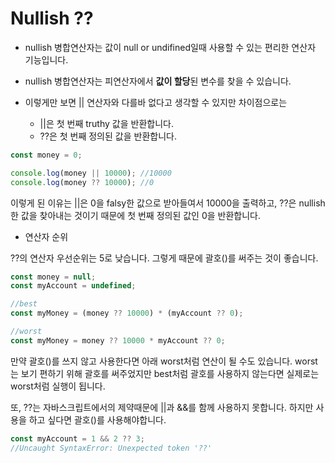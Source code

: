 # Nullish ??

- nullish 병합연산자는 값이 null or undifined일때 사용할 수 있는 편리한 연산자 기능입니다.

- nullish 병합연산자는 피연산자에서 **값이 할당**된 변수를 찾을 수 있습니다.

- 이렇게만 보면 || 연산자와 다를바 없다고 생각할 수 있지만 차이점으로는
  - ||은 첫 번째 truthy 값을 반환합니다.
  - ??은 첫 번째 정의된 값을 반환합니다.

```js
const money = 0;

console.log(money || 10000); //10000
console.log(money ?? 10000); //0
```

이렇게 된 이유는 ||은 0을 falsy한 값으로 받아들여서 10000을 출력하고, ??은 nullish한 값을 찾아내는 것이기 때문에 첫 번째 정의된 값인 0을 반환합니다.

- 연산자 순위

??의 연산자 우선순위는 5로 낮습니다.
그렇게 때문에 괄호()를 써주는 것이 좋습니다.

```js
const money = null;
const myAccount = undefined;

//best
const myMoney = (money ?? 10000) * (myAccount ?? 0);

//worst
const myMoney = money ?? 10000 * myAccount ?? 0;
```

만약 괄호()를 쓰지 않고 사용한다면 아래 worst처럼 연산이 될 수도 있습니다.
worst는 보기 편하기 위해 괄호를 써주었지만 best처럼 괄호를 사용하지 않는다면 실제로는 worst처럼 실행이 됩니다.

또, ??는 자바스크립트에서의 제약때문에 ||과 &&를 함께 사용하지 못합니다.
하지만 사용을 하고 싶다면 괄호()를 사용해야합니다.

```js
const myAccount = 1 && 2 ?? 3;
//Uncaught SyntaxError: Unexpected token '??'
```
